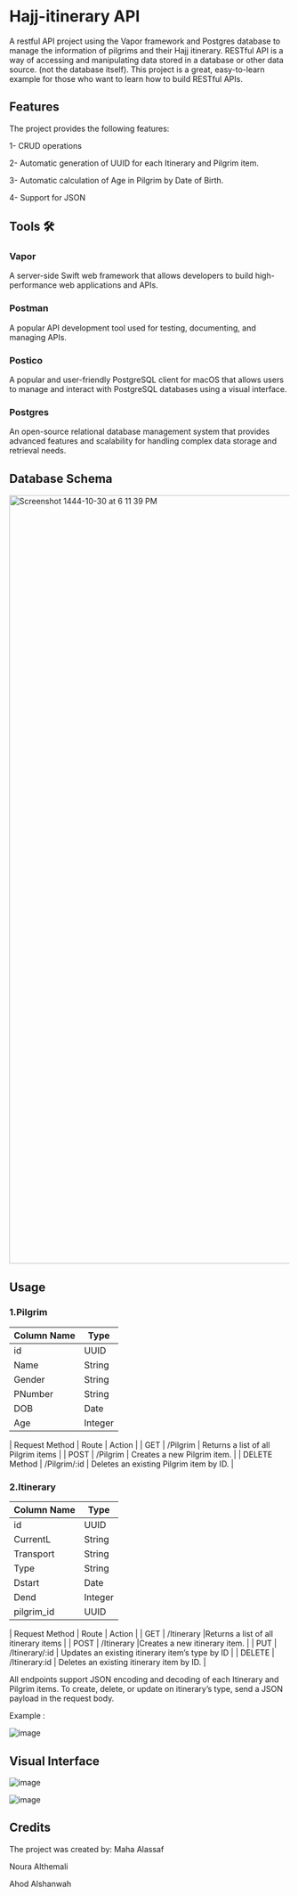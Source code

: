 # Hajj-itinerary API
A restful API project using the Vapor framework and Postgres database to manage the information of pilgrims and their Hajj itinerary. RESTful API is a way of accessing and manipulating data stored in a database or other data source. (not the database itself). This project is a great, easy-to-learn example for those who want to learn how to build RESTful APIs.

## Features
The project provides the following features:

1- CRUD operations

2- Automatic generation of UUID for each Itinerary and Pilgrim item.

3- Automatic calculation of Age in Pilgrim by Date of Birth.

4- Support for JSON

## Tools 🛠️
### Vapor
A server-side Swift web framework that allows developers to build high-performance web applications and APIs.

### Postman
A popular API development tool used for testing, documenting, and managing APIs.

### Postico
A popular and user-friendly PostgreSQL client for macOS that allows users to manage and interact with PostgreSQL databases using a visual interface.

### Postgres
An open-source relational database management system that provides advanced features and scalability for handling complex data storage and retrieval needs.

## Database Schema

<img width="1380" alt="Screenshot 1444-10-30 at 6 11 39 PM" src="https://github.com/MahaaAlassaf/Hajj-itinerary/assets/85122442/92405c45-a583-4e35-8f5d-d785ea7cd609">

## Usage
### 1.Pilgrim

| Column Name	 | Type|
| -------------| ------------- |
| id | 	UUID |
| Name | 	String |
| Gender | 	String |
| PNumber | 	String |
| DOB | 	Date |
| Age | 	Integer |

| Request Method | Route | Action |
| GET | /Pilgrim | Returns a list of all Pilgrim items |
|  POST | /Pilgrim | Creates a new Pilgrim item. |
| DELETE Method | /Pilgrim/:id | Deletes an existing Pilgrim item by ID. |

### 2.Itinerary
| Column Name	 | Type|
| -------------| ------------- |
| id | 	UUID |
| CurrentL | 	String |
| Transport | 	String |
| Type | 	String |
| Dstart | 	Date |
| Dend | 	Integer |
| pilgrim_id | 	UUID |

| Request Method | Route | Action |
| GET | /Itinerary	 |Returns a list of all itinerary items |
|  POST | /Itinerary |Creates a new itinerary item. |
| PUT | /Itinerary/:id	 | Updates an existing itinerary item’s type by ID |
| DELETE | /Itinerary:id | Deletes an existing itinerary item by ID. |

All endpoints support JSON encoding and decoding of each Itinerary and Pilgrim items. To create, delete, or update on itinerary’s type, send a JSON payload in the request body.

Example :

![image](https://github.com/MahaaAlassaf/Hajj-itinerary/assets/85122442/8ede8cca-0147-4442-8871-2c74535b9236)

## Visual Interface
![image](https://github.com/MahaaAlassaf/Hajj-itinerary/assets/85122442/cd34cf65-65e9-4793-8376-6700861bbed5)

![image](https://github.com/MahaaAlassaf/Hajj-itinerary/assets/85122442/c951d46c-5a86-4409-bc77-484ba5dc2b1a)

## Credits
The project was created by:
Maha Alassaf

Noura Althemali

Ahod Alshanwah


 		
		
		
		


	
	
	
	
	
